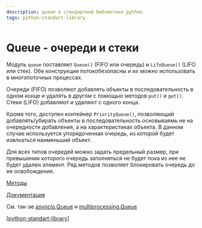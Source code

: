 ```yaml
---
description: queue в стандартной библиотеке python
tags: python-standart-library
---
```

# Queue - очереди и стеки

Модуль `queue` поставляет `Queue()` (FIFO или очередь) и `LifoQueue()` (LIFO или стек). Обе конструкции потокобезопасны и их можно использовать в многопоточных процессах.

Очереди (FIFO) позволяют добавлять объекты в последовательность в одном конце и удалять в другом с помощью методов `put()` и `get()`. Стеки (LIFO) добавляют и удаляют с одного конца.

Кроме того, доступен контейнер `PriorityQueue()`, позволяющий добавлять/убирать объекты в последовательность основываямь не на очередности добавления, а на характеристиках объекта. В данном случае используется упорядоченная очередь, из которой будет извлкаться наименьший объект.

Для всех типов очередей можно задать предельный размер, при превышении которого очередь заполняться не будет пока из нее не будет удален элемент. Ряд методов позволяет блокировать очередь до ее освобождения.

[Методы](https://docs.python.org/3/library/queue.html?highlight=queue#queue-objects)

[Документация](https://docs.python.org/3/library/queue.html?highlight=queue#module-queue)

См. так-эе [asyncio.Queue](https://docs.python.org/3/library/asyncio-queue.html?highlight=queue#asyncio.Queue) и [multiprocessing.Queue](https://docs.python.org/3/library/multiprocessing.html#multiprocessing.Queue)

[[python-standart-library]]

[//begin]: # "Autogenerated link references for markdown compatibility"
[python-standart-library]: ../lists/python-standart-library "Стандартная библиотека python - список заметок"
[//end]: # "Autogenerated link references"
